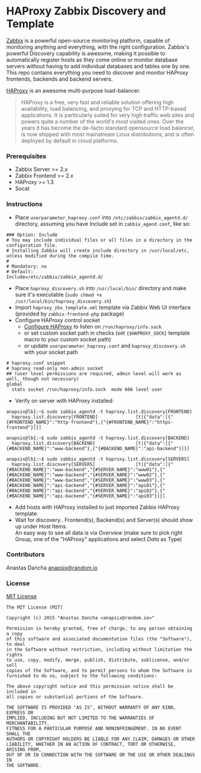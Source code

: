 HAProxy Zabbix Discovery and Template
=====================================

[Zabbix](http://zabbix.com) is a powerful open-source monitoring platform, capable of monitoring anything and everything, with the right configuration.
Zabbix's powerful Discovery capability is awesome, making it possible to automatically register hosts as they come online or monitor database servers without having to add individual databases and tables one by one.
This repo contains everything you need to discover and monitor HAProxy frontends, backends and backend servers.

[HAProxy](http://www.haproxy.org/) is an awesome multi-purpose load-balancer.

> HAProxy is a free, very fast and reliable solution offering high availability, load balancing, and proxying for TCP and HTTP-based applications.
> It is particularly suited for very high traffic web sites and powers quite a number of the world's most visited ones. Over the years it has become the de-facto standard opensource load balancer, is now shipped with most mainstream Linux distributions, and is often deployed by default in cloud platforms.


### Prerequisites

* Zabbix Server >= 2.x
* Zabbix Frontend >= 2.x
* HAProxy >= 1.3
* Socat

### Instructions

* Place `userparameter_haproxy.conf` into `/etc/zabbix/zabbix_agentd.d/` directory, assuming you have Include set in `zabbix_agend.conf`, like so:
```
### Option: Include
# You may include individual files or all files in a directory in the configuration file.
# Installing Zabbix will create include directory in /usr/local/etc, unless modified during the compile time.
#
# Mandatory: no
# Default:
Include=/etc/zabbix/zabbix_agentd.d/
```
* Place `haproxy_discovery.sh` into `/usr/local/bin/` directory and make sure it's executable (`sudo chmod +x /usr/local/bin/haproxy_discovery.sh`)
* Import `haproxy_zbx_template.xml` template via Zabbix Web UI interface (provided by `zabbix-frontend-php` package)
* Configure HAProxy control socket
  - [Configure HAProxy](http://cbonte.github.io/haproxy-dconv/configuration-1.5.html#9.2) to listen on `/run/haproxy/info.sock`
  - or set custom socket path in checks (set `{$HAPROXY_SOCK}` template macro to your custom socket path)
  - or update `userparameter_haproxy.conf` and `haproxy_discovery.sh` with your socket path
```
# haproxy.conf snippet
# haproxy read-only non-admin socket
## (user level permissions are required, admin level will work as well, though not necessary)
global
  stats socket /run/haproxy/info.sock  mode 666 level user
```
* Verify on server with HAProxy installed:
```
anapsix@lb1:~$ sudo zabbix_agentd -t haproxy.list.discovery[FRONTEND]
  haproxy.list.discovery[FRONTEND]              [t|{"data":[{"{#FRONTEND_NAME}":"http-frontend"},{"{#FRONTEND_NAME}":"https-frontend"}]}]
    
anapsix@lb1:~$ sudo zabbix_agentd -t haproxy.list.discovery[BACKEND]
  haproxy.list.discovery[BACKEND]               [t|{"data":[{"{#BACKEND_NAME}":"www-backend"},{"{#BACKEND_NAME}":"api-backend"}]}]
    
anapsix@lb1:~$ sudo zabbix_agentd -t haproxy.list.discovery[SERVERS]
  haproxy.list.discovery[SERVERS]               [t|{"data":[{"{#BACKEND_NAME}":"www-backend","{#SERVER_NAME}":"www01"},{"{#BACKEND_NAME}":"www-backend","{#SERVER_NAME}":"www02"},{"{#BACKEND_NAME}":"www-backend","{#SERVER_NAME}":"www03"},{"{#BACKEND_NAME}":"api-backend","{#SERVER_NAME}":"api01"},{"{#BACKEND_NAME}":"api-backend","{#SERVER_NAME}":"api02"},{"{#BACKEND_NAME}":"api-backend","{#SERVER_NAME}":"api03"}]}]
```

* Add hosts with HAProxy installed to just imported Zabbix HAProxy template.
* Wait for discovery.. Frontend(s), Backend(s) and Server(s) should show up under Host Items.  
   An easy way to see all data is via _Overview_ (make sure to pick right Group, one of the "HAProxy" applications and select _Data_ as Type)


### Contributors

Anastas Dancha <anapsix@random.io>

### License

[MIT License](http://opensource.org/licenses/MIT)

    The MIT License (MIT)
    
    Copyright (c) 2015 "Anastas Dancha <anapsix@random.io>"
    
    Permission is hereby granted, free of charge, to any person obtaining a copy
    of this software and associated documentation files (the "Software"), to deal
    in the Software without restriction, including without limitation the rights
    to use, copy, modify, merge, publish, distribute, sublicense, and/or sell
    copies of the Software, and to permit persons to whom the Software is
    furnished to do so, subject to the following conditions:
    
    The above copyright notice and this permission notice shall be included in
    all copies or substantial portions of the Software.
    
    THE SOFTWARE IS PROVIDED "AS IS", WITHOUT WARRANTY OF ANY KIND, EXPRESS OR
    IMPLIED, INCLUDING BUT NOT LIMITED TO THE WARRANTIES OF MERCHANTABILITY,
    FITNESS FOR A PARTICULAR PURPOSE AND NONINFRINGEMENT. IN NO EVENT SHALL THE
    AUTHORS OR COPYRIGHT HOLDERS BE LIABLE FOR ANY CLAIM, DAMAGES OR OTHER
    LIABILITY, WHETHER IN AN ACTION OF CONTRACT, TORT OR OTHERWISE, ARISING FROM,
    OUT OF OR IN CONNECTION WITH THE SOFTWARE OR THE USE OR OTHER DEALINGS IN
    THE SOFTWARE.

